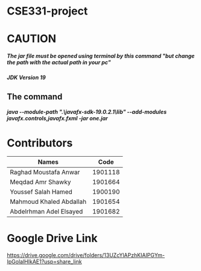 #                                         CSE331-project
# CAUTION
##### The jar file must be opened using terminal by this command "but change the path with the actual path in your pc"
##### JDK Version 19
## The command
##### java --module-path ".\javafx-sdk-19.0.2.1\lib" --add-modules javafx.controls,javafx.fxml -jar one.jar

# Contributors 
| Names | Code |
| ------ | ------ |
| Raghad Moustafa Anwar | 1901118 |
| Meqdad Amr Shawky | 1901664 |
| Youssef Salah Hamed | 1900190 |
| Mahmoud Khaled Abdallah | 1901654 |
| Abdelrhman Adel Elsayed | 1901682 |

# Google Drive Link
https://drive.google.com/drive/folders/13UZcYlAPzhKIAIPGYm-IpGolalHIkAE1?usp=share_link
